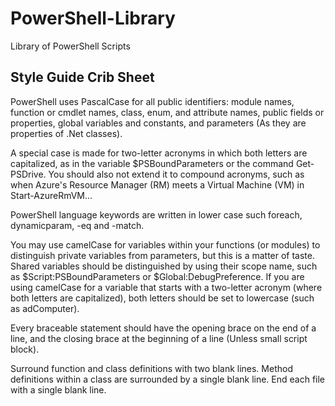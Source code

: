 # PowerShell-Library
Library of PowerShell Scripts

## Style Guide Crib Sheet 

PowerShell uses PascalCase for all public identifiers: module names, function or cmdlet names, class, enum, and attribute names, public fields or properties, global variables and constants, and parameters (As they are properties of .Net classes).

A special case is made for two-letter acronyms in which both letters are capitalized, as in the variable $PSBoundParameters or the command Get-PSDrive. You should also not extend it to compound acronyms, such as when Azure's Resource Manager (RM) meets a Virtual Machine (VM) in Start-AzureRmVM...

PowerShell language keywords are written in lower case such foreach, dynamicparam, -eq and -match.

You may use camelCase for variables within your functions (or modules) to distinguish private variables from parameters, but this is a matter of taste. Shared variables should be distinguished by using their scope name, such as $Script:PSBoundParameters or $Global:DebugPreference. If you are using camelCase for a variable that starts with a two-letter acronym (where both letters are capitalized), both letters should be set to lowercase (such as adComputer).

Every braceable statement should have the opening brace on the end of a line, and the closing brace at the beginning of a line (Unless small script block).

Surround function and class definitions with two blank lines. Method definitions within a class are surrounded by a single blank line. End each file with a single blank line.
